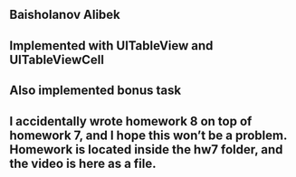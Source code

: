 ## Baisholanov Alibek

## Implemented with UITableView and UITableViewCell
## Also implemented bonus task
## I accidentally wrote homework 8 on top of homework 7, and I hope this won’t be a problem. Homework is located inside the hw7 folder, and the video is here as a file.





